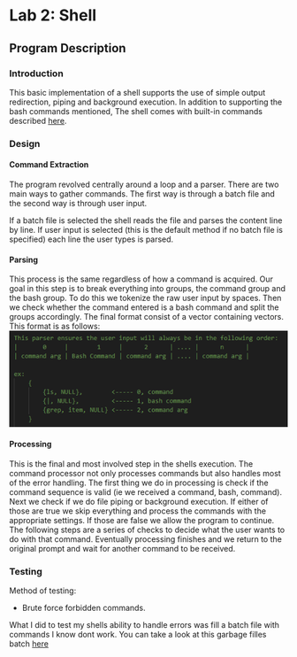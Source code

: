 # Lab 2: Shell
## Program Description

### Introduction

This basic implementation of a shell supports the use of simple output redirection, piping and background execution. In addition to supporting the bash commands mentioned, The shell comes with built-in commands described [here](README.md).

### Design

#### Command Extraction
The program revolved centrally around a loop and a parser. There are two main ways to gather commands. The first way is through a batch file and the second way is through user input.

If a batch file is selected the shell reads the file and parses the content line by line. If user input is selected (this is the default method if no batch file is specified) each line the user types is parsed.

#### Parsing
This process is the same regardless of how a command is acquired. Our goal in this step is to break everything into groups, the command group and the bash group. To do this we tokenize the raw user input by spaces. Then we check whether the command entered is a bash command and split the groups accordingly. The final format consist of a vector containing vectors. This format is as follows:<br/>
![format](ParsedCommandFormat.png)


#### Processing
This is the final and most involved step in the shells execution. The command processor not only processes commands but also handles most of the error handling. The first thing we do in processing is check if the command sequence is valid (ie we received a command, bash, command). Next we check if we do file piping or background execution. If either of those are true we skip everything and process the commands with the appropriate settings. If those are false we allow the program to continue. The following steps are a series of checks to decide what the user wants to do with that command. Eventually processing finishes and we return to the original prompt and wait for another command to be received.


### Testing
Method of testing:
* Brute force forbidden commands.

What I did to test my shells ability to handle errors was fill a batch file with commands I know dont work. You can take a look at this garbage filles batch [here](trash.dahl)